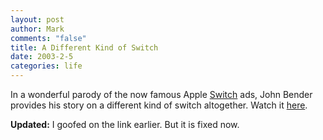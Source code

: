 ```yaml
--- 
layout: post
author: Mark
comments: "false"
title: A Different Kind of Switch
date: 2003-2-5
categories: life
---
```

In a wonderful parody of the now famous Apple <a href="http://www.apple.com/switch/ads/">Switch</a> ads, John Bender provides his story on a different kind of switch altogether. Watch it <a href="http://bantha.cjb.net/john/index.php">here</a>.

<b>Updated:</b> I goofed on the link earlier. But it is fixed now.
